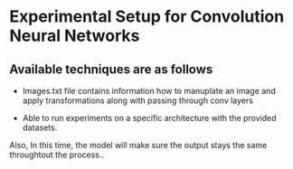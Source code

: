 # Experimental Setup for Convolution Neural Networks

## Available techniques are as follows

* Images.txt file contains information how to manuplate an image and apply transformations along with passing through conv layers

* Able to run experiments on a specific architecture with the provided datasets.

Also, In this time, the model will make sure the output stays the  same throughtout the process..

